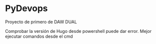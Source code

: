 # PyDevops
Proyecto de primero de DAW DUAL

Comprobar la versión de Hugo desde powershell puede dar error. Mejor ejecutar comandos desde el cmd 
